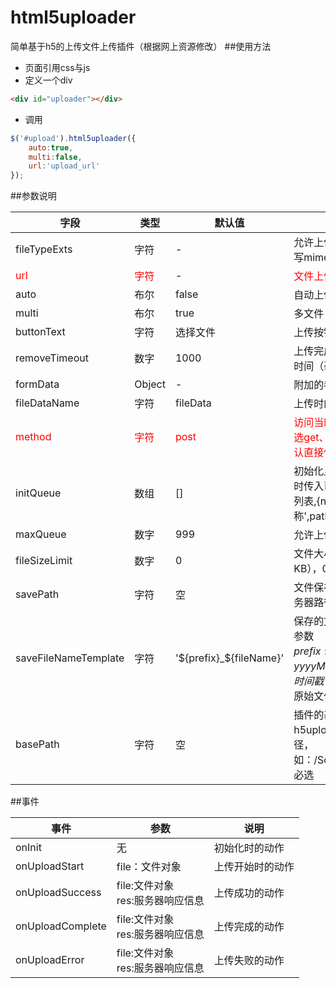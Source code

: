 # html5uploader
简单基于h5的上传文件上传插件（根据网上资源修改）
##使用方法

* 页面引用css与js
* 定义一个div  
	
```html
<div id="uploader"></div>
```
		
* 调用

```javascript
$('#upload').html5uploader({
	auto:true,
	multi:false,
	url:'upload_url'
});
```

##参数说明

字段|类型|默认值|说明
----|----|----|----
fileTypeExts|字符|-|允许上传的文件类型，填写mime类型
<font color="red">url</font>|<font color="red">字符</font>|-|<font color="red">文件上传地址(已删除)</font>
auto|布尔|false|自动上传
multi|布尔|true|多文件
buttonText|字符|选择文件|上传按钮上的文字
removeTimeout|数字|1000|上传完成后进度条的消失时间（毫秒）
formData|Object|-|附加的参数
fileDataName|字符|fileData|上传时的文件参数名称
<font color="red">method</font>|<font color="red">字符</font>|<font color="red">post</font>|<font color="red">访问当时的请求方式，可选get、post (已删除，默认直接使用POST)</font>
initQueue|数组|[]|初始化显示的队列，编辑时传入已保存文件的路径列表,{name:'显示的名称',path:'服务器路径'}
maxQueue|数字|999|允许上传的最大数
fileSizeLimit|数字|0|文件大小限制（单位KB），0时表示不限制
savePath|字符|空|文件保存的相对路径(即服务器路径) 必选
saveFileNameTemplate|字符|'${prefix}_${fileName}'|保存的文件名模版，可用参数 <br/>${prefix}:前缀，格式为yyyyMMddHHmmssfff的时间戳<br/>${fileName}:原始文件名
basePath|字符|空|插件的基础路径，即h5uploader的文件夹路径，如：/Scripts/h5uploader/ 必选

##事件

事件|参数|说明
----|--|----
onInit|无|初始化时的动作
onUploadStart|file：文件对象|上传开始时的动作
onUploadSuccess|file:文件对象 <br/> res:服务器响应信息|上传成功的动作
onUploadComplete|file:文件对象 <br/> res:服务器响应信息|上传完成的动作
onUploadError|file:文件对象 <br/> res:服务器响应信息|上传失败的动作